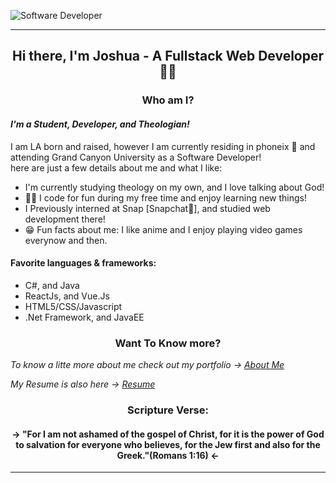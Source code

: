 ![Software Developer](https://github.com/Jwill1551/GitFiles/blob/main/Images/Banners/SoftwareDev.png?raw=true)

<hr>

<h2 align="center"> Hi there, I'm Joshua - A Fullstack Web Developer 🐱‍💻</h2> 

<h3 align="center"> Who am I? </h3>

#### _I'm a Student, Developer, and Theologian!_

I am LA born and raised, however I am currently residing in phoneix 🌵 and attending Grand Canyon University as a Software Developer! <br>
here are just a few details about me and what I like: 
- I'm currently studying theology on my own, and I love talking about God!
- 🐱‍👤 I code for fun during my free time and enjoy learning new things!
- I Previously interned at Snap [Snapchat🤳], and studied web development there!
- 😁 Fun facts about me: I like anime and I enjoy playing video games everynow and then.

#### Favorite languages & frameworks:
- C#, and Java
- ReactJs, and Vue.Js 
- HTML5/CSS/Javascript
- .Net Framework, and JavaEE

<h3 align="center"> Want To Know more? </h3>
<p><i>To know a litte more about me check out my portfolio -> <a href="https://jwill1551.github.io/My-Portfolio/"> About Me <a></i></p>
<p><i>My Resume is also here -> <a href="https://github.com/Jwill1551/GitFiles/blob/main/Docs/Joshua's%20SD%20Resume.pdf"> Resume </a></i></p>

<h3 align="center"> Scripture Verse: </h3>
<h4 align="center"> -> "For I am not ashamed of the gospel of Christ, for it is the power of God to salvation for everyone who believes, for the Jew first and also for the Greek."(Romans 1:16)  <- </h4>
  
<hr>
